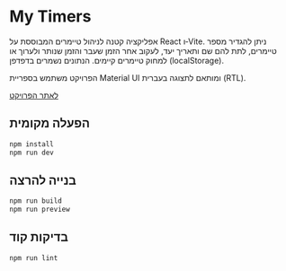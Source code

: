 # My Timers

אפליקציה קטנה לניהול טיימרים המבוססת על React ו‑Vite. ניתן להגדיר מספר טיימרים, לתת להם שם ותאריך יעד, לעקוב אחר הזמן שעבר והזמן שנותר ולערוך או למחוק טיימרים קיימים. הנתונים נשמרים בדפדפן (localStorage).

הפרויקט משתמש בספריית Material UI ומותאם לתצוגה בעברית (RTL).

[לאתר הפרויקט](https://saritimer.netlify.app/)

## הפעלה מקומית

```bash
npm install
npm run dev
```

## בנייה להרצה

```bash
npm run build
npm run preview
```

## בדיקות קוד

```bash
npm run lint
```
